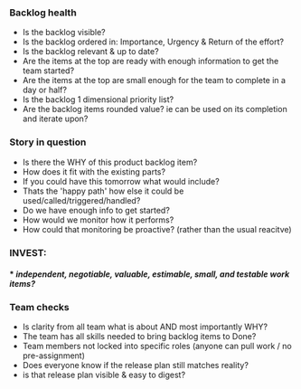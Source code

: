 ### Backlog health
* Is the backlog visible?
* Is the backlog ordered in: Importance, Urgency & Return of the effort?
* Is the backlog relevant & up to date?
* Are the items at the top are ready with enough information to get the team started?
* Are the items at the top are small enough for the team to complete in a day or half?
* Is the backlog 1 dimensional priority list?
* Are the backlog items rounded value? ie can be used on its completion and iterate upon?

### Story in question
* Is there the WHY of this product backlog item?
* How does it fit with the existing parts?
* If you could have this tomorrow what would include?
* Thats the 'happy path' how else it could be used/called/triggered/handled?
* Do we have enough info to get started?
* How would we monitor how it performs?
* How could that monitoring be proactive? (rather than the usual reacitve)

### INVEST: 
#### * _independent, negotiable, valuable, estimable, small, and testable work items?_

### Team checks
* Is clarity from all team what is about AND most importantly WHY?
* The team has all skills needed to bring backlog items to Done?
* Team members not locked into specific roles (anyone can pull work / no pre-assignment)
* Does everyone know if the release plan still matches reality? 
* is that release plan visible & easy to digest?
